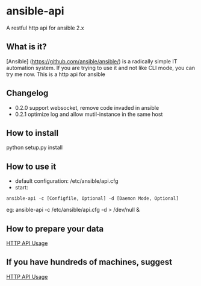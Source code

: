 # ansible-api
A restful http api for ansible 2.x

## What is it?
[Ansible] (https://github.com/ansible/ansible/) is a radically simple IT automation system.
If you are trying to use it and not like CLI mode, you can try me now. This is a http api for ansible

## Changelog

- 0.2.0 support websocket, remove code invaded in ansible
- 0.2.1 optimize log and allow mutil-instance in the same host

## How to install
python setup.py install

## How to use it

- default configuration: /etc/ansible/api.cfg
- start: 
```
ansible-api -c [Configfile, Optional] -d [Daemon Mode, Optional]
```
eg: ansible-api -c /etc/ansible/api.cfg -d > /dev/null &

## How to prepare your data

[HTTP API Usage](https://github.com/lfbear/ansible-api/wiki/http-api-usage)

## If you have hundreds of machines, suggest
[HTTP API Usage](https://github.com/lfbear/ansible-api/wiki/ValueError:-filedescriptor-out-of-range-in-select())
